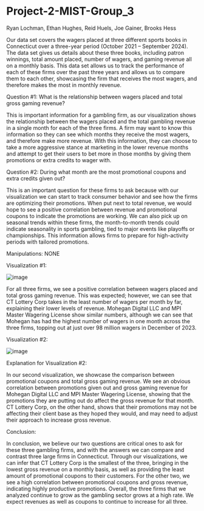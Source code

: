 # Project-2-MIST-Group_3

Ryan Lochman, Ethan Hughes, Reid Huels, Joe Gainer, Brooks Hess

Our data set covers the wagers placed at three different sports books in Connecticut over a three-year period (October 2021 – September 2024). The data set gives us details about these three books, including patron winnings, total amount placed, number of wagers, and gaming revenue all on a monthly basis. This data set allows us to track the performance of each of these firms over the past three years and allows us to compare them to each other, showcasing the firm that receives the most wagers, and therefore makes the most in monthly revenue.

Question #1: What is the relationship between wagers placed and total gross gaming revenue?

This is important information for a gambling firm, as our visualization shows the relationship between the wagers placed and the total gambling revenue in a single month for each of the three firms. A firm may want to know this information so they can see which months they receive the most wagers, and therefore make more revenue. With this information, they can choose to take a more aggressive stance at marketing in the lower revenue months and attempt to get their users to bet more in those months by giving them promotions or extra credits to wager with.

Question #2: During what month are the most promotional coupons and extra credits given out?

This is an important question for these firms to ask because with our visualization we can start to track consumer behavior and see how the firms are optimizing their promotions. When put next to total revenue, we would hope to see a positive correlation between revenue and promotional coupons to indicate the promotions are working. We can also pick up on seasonal trends within these firms, the month-to-month trends could indicate seasonality in sports gambling, tied to major events like playoffs or championships. This information allows firms to prepare for high-activity periods with tailored promotions.

Manipulations: NONE

Visualization #1:

![image](https://github.com/user-attachments/assets/d965af84-b118-43c0-a57d-09f3c93e4848)

For all three firms, we see a positive correlation between wagers placed and total gross gaming revenue. This was expected; however, we can see that CT Lottery Corp takes in the least number of wagers per month by far, explaining their lower levels of revenue. Mohegan Digital LLC and MPI Master Wagering License show similar numbers, although we can see that Mohegan has had the highest number of wagers in one month across the three firms, topping out at just over 98 million wagers in December of 2023.

Visualization #2:

![image](https://github.com/user-attachments/assets/854ad3fa-c0fe-43e9-a2bd-318a72219b64)

Explanation for Visualization #2:

In our second visualization, we showcase the comparison between promotional coupons and total gross gaming revenue. We see an obvious correlation between promotions given out and gross gaming revenue for Mohegan Digital LLC and MPI Master Wagering License, showing that the promotions they are putting out do affect the gross revenue for that month. CT Lottery Corp, on the other hand, shows that their promotions may not be affecting their client base as they hoped they would, and may need to adjust their approach to increase gross revenue.

Conclusion:

In conclusion, we believe our two questions are critical ones to ask for these three gambling firms, and with the answers we can compare and contrast three large firms in Connecticut. Through our visualizations, we can infer that CT Lottery Corp is the smallest of the three, bringing in the lowest gross revenue on a monthly basis, as well as providing the least amount of promotional coupons to their customers. For the other two, we see a high correlation between promotional coupons and gross revenue, indicating highly productive promotions. Overall, the three firms that we analyzed continue to grow as the gambling sector grows at a high rate. We expect revenues as well as coupons to continue to increase for all three.
